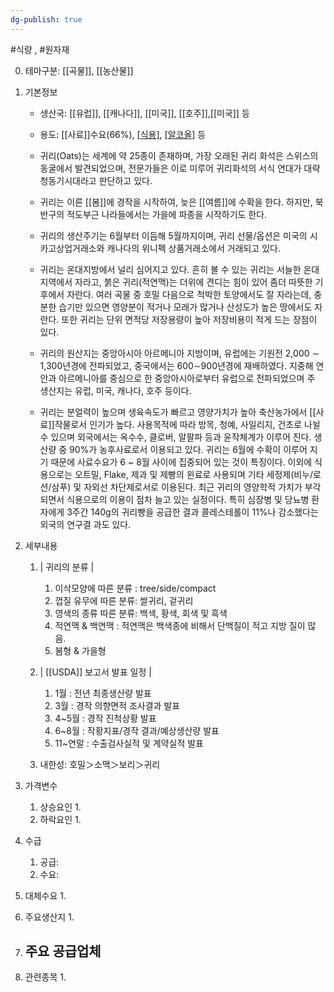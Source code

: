 ```yaml
---
dg-publish: true
---
```

#식량 , #원자재 



0. 테마구분: [[곡물]], [[농산물]]


1. 기본정보

	- 생산국: [[유럽]],  [[캐나다]], [[미국]], [[호주]],[[미국]] 등
	- 용도: [[사료]]수요(66%), [[식용]](27%), [[알코올]](6%) 등

	- 귀리(Oats)는 세계에 약 25종이 존재하며, 가장 오래된 귀리 화석은 스위스의 동굴에서 발견되었으며, 전문가들은 이로 미루어 귀리화석의 서식 연대가 대략 청동기시대라고 판단하고 있다. 
	- 귀리는 이른 [[봄]]에 경작을 시작하여, 늦은 [[여름]]에 수확을 한다. 하지만, 북반구의 적도부근 나라들에서는 가을에 파종을 시작하기도 한다. 
	- 귀리의 생산주기는 6월부터 이듬해 5월까지이며, 귀리 선물/옵션은 미국의 시카고상업거래소와 캐나다의 위니펙 상품거래소에서 거래되고 있다. 
	- 귀리는 온대지방에서 널리 심어지고 있다. 흔히 볼 수 있는 귀리는 서늘한 온대지역에서 자라고, 붉은 귀리(적연맥)는 더위에 견디는 힘이 있어 좀더 따뜻한 기후에서 자란다. 여러 곡물 중 호밀 다음으로 척박한 토양에서도 잘 자라는데, 충분한 습기만 있으면 영양분이 적거나 모래가 많거나 산성도가 높은 땅에서도 자란다. 또한 귀리는 단위 면적당 저장용량이 높아 저장비용이 적게 드는 장점이 있다. 
	- 귀리의 원산지는 중앙아시아 아르메니아 지방이며, 유럽에는 기원전 2,000 ∼ 1,300년경에 전파되었고, 중국에서는 600∼900년경에 재배하였다. 지중해 연안과 아르메니아를 중심으로 한 중앙아시아로부터 유럽으로 전파되었으며 주 생산지는 유럽, 미국, 캐나다, 호주 등이다. 
	- 귀리는 분얼력이 높으며 생육속도가 빠르고 영양가치가 높아 축산농가에서 [[사료]]작물로서 인기가 높다. 사용목적에 따라 방목, 청예, 사일리지, 건초로 나뉠 수 있으며 외국에서는 옥수수, 클로버, 알팔파 등과 윤작체계가 이루어 진다. 생산량 중 90%가 농후사료로서 이용되고 있다. 귀리는 6월에 수확이 이루어 지기 때문에 사료수요가 6 ~ 8월 사이에 집중되어 있는 것이 특징이다. 이외에 식용으로는 오트밀, Flake, 제과 및 제빵의 윈료로 사용되며 기타 세정제(비누/로션/삼푸) 및 자외선 차단제로서로 이용된다. 최근 귀리의 영양학적 가치가 부각되면서 식용으로의 이용이 점차 늘고 있는 실정이다. 특히 심장병 및 당뇨병 환자에게 3주간 140g의 귀리빵을 공급한 결과 콜레스테롤이 11%나 감소했다는 외국의 연구결 과도 있다.



1. 세부내용
	1. | 귀리의 분류 | 
		1. 이삭모양에 따른 분류 : tree/side/compact 
		2. 껍질 유무에 따른 분류: 쌀귀리, 겉귀리
		3. 영색의 종류 따른 분류: 백색, 황색, 회색 및 흑색 
		4. 적연맥 & 백연맥 : 적연맥은 백색종에 비해서 단백질이 적고 지방 질이 많음. 
		5. 봄형 & 가을형
		   
	2. | [[USDA]] 보고서 발표 일정 | 
		1. 1월 : 전년 최종생산량 발표 
		2. 3월 : 경작 의향면적 조사결과 발표 
		3. 4~5월 : 경작 진척상황 발표 
		4. 6~8월 : 작황지표/경작 결과/예상생산량 발표 
		5. 11~연말 : 수출검사실적 및 계약실적 발표
		   
	2. 내한성: 호밀＞소맥＞보리＞귀리

3. 가격변수
	1. 상승요인
		1. 
	2. 하락요인
		1. 



1. 수급
	1. 공급:
	2. 수요:



1. 대체수요
	1. 




1. 주요생산지
	1. 




1. 주요 공급업체
	- 



1. 관련종목
	1. 